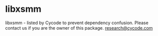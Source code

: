 # libxsmm
libxsmm - listed by Cycode to prevent dependency confusion.
Please contact us if you are the owner of this package.
research@cycode.com
